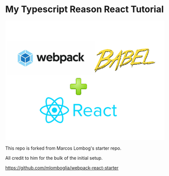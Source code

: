 # My Typescript Reason React Tutorial

![Alt Webpack + Babel + React](/src/assets/webpack_babel.png)

This repo is forked from Marcos Lombog's starter repo.

All credit to him for the bulk of the initial setup.

https://github.com/mlomboglia/webpack-react-starter
